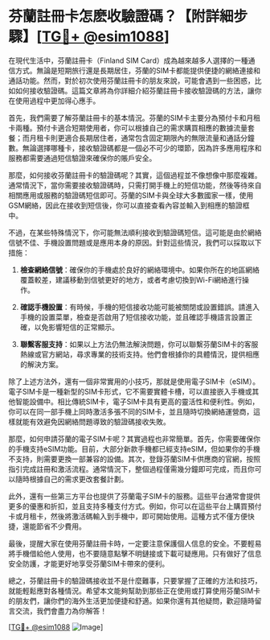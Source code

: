 # 芬蘭註冊卡怎麽收驗證碼？【附詳細步驟】[[TG💪+ @esim1088](https://t.me/s/esim1088)]

在現代生活中，芬蘭註冊卡（Finland SIM Card）成為越來越多人選擇的一種通信方式。無論是短期旅行還是長期居住，芬蘭的SIM卡都能提供便捷的網絡連接和通話功能。然而，對於初次使用芬蘭註冊卡的朋友來說，可能會遇到一些困惑，比如如何接收驗證碼。這篇文章將為你詳細介紹芬蘭註冊卡接收驗證碼的方法，讓你在使用過程中更加得心應手。

首先，我們需要了解芬蘭註冊卡的基本情況。芬蘭的SIM卡主要分為預付卡和月租卡兩種。預付卡適合短期使用者，你可以根據自己的需求購買相應的數據流量套餐；而月租卡則更適合長期居住者，通常包含固定期限內的無限流量和通話分鐘數。無論選擇哪種卡，接收驗證碼都是一個必不可少的環節，因為許多應用程序和服務都需要通過短信驗證來確保你的賬戶安全。

那麼，如何接收芬蘭註冊卡的驗證碼呢？其實，這個過程並不像想像中那麼複雜。通常情況下，當你需要接收驗證碼時，只需打開手機上的短信功能，然後等待來自相關應用或服務的驗證碼短信即可。芬蘭的SIM卡與全球大多數國家一樣，使用GSM網絡，因此在接收到短信後，你可以直接查看內容並輸入到相應的驗證框中。

不過，在某些特殊情況下，你可能無法順利接收到驗證碼短信。這可能是由於網絡信號不佳、手機設置問題或是應用本身的原因。針對這些情況，我們可以採取以下措施：

1. **檢查網絡信號**：確保你的手機處於良好的網絡環境中。如果你所在的地區網絡覆蓋較差，建議移動到信號更好的地方，或者考慮切換到Wi-Fi網絡進行操作。

2. **確認手機設置**：有時候，手機的短信接收功能可能被關閉或設置錯誤。請進入手機的設置菜單，檢查是否啟用了短信接收功能，並且確認手機語言設置正確，以免影響短信的正常顯示。

3. **聯繫客服支持**：如果以上方法仍無法解決問題，你可以聯繫芬蘭SIM卡的客服熱線或官方網站，尋求專業的技術支持。他們會根據你的具體情況，提供相應的解決方案。

除了上述方法外，還有一個非常實用的小技巧，那就是使用電子SIM卡（eSIM）。電子SIM卡是一種新型的SIM卡形式，它不需要實體卡槽，可以直接嵌入手機或其他智能設備中。相比傳統SIM卡，電子SIM卡具有更高的靈活性和便利性。例如，你可以在同一部手機上同時激活多張不同的SIM卡，並且隨時切換網絡運營商，這樣就能有效避免因網絡問題導致的驗證碼接收失敗。

那麼，如何申請芬蘭的電子SIM卡呢？其實過程也非常簡單。首先，你需要確保你的手機支持eSIM功能。目前，大部分新款手機都已經支持eSIM，但如果你的手機不支持，則需要更換一部兼容的設備。其次，登錄芬蘭SIM卡供應商的官網，按照指引完成註冊和激活流程。通常情況下，整個過程僅需幾分鐘即可完成，而且你可以隨時根據自己的需求更改套餐計劃。

此外，還有一些第三方平台也提供了芬蘭電子SIM卡的服務。這些平台通常會提供更多的優惠和折扣，並且支持多種支付方式。例如，你可以在這些平台上購買預付卡或月租卡，然後將激活碼輸入到手機中，即可開始使用。這種方式不僅方便快捷，還能節省不少費用。

最後，提醒大家在使用芬蘭註冊卡時，一定要注意保護個人信息的安全。不要輕易將手機借給他人使用，也不要隨意點擊不明鏈接或下載可疑應用。只有做好了信息安全防護，才能更好地享受芬蘭SIM卡帶來的便利。

總之，芬蘭註冊卡的驗證碼接收並不是什麼難事，只要掌握了正確的方法和技巧，就能輕鬆應對各種情況。希望本文能夠幫助到那些正在使用或打算使用芬蘭SIM卡的朋友們，讓你們的海外生活更加便捷和舒適。如果你還有其他疑問，歡迎隨時留言交流，我們會盡力為你解答！

[[TG💪+ @esim1088](https://t.me/s/esim1088) ![Image](https://i.postimg.cc/4NQfJmqS/Snipaste-2025-05-13-00-14-12.png)]